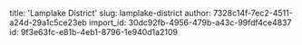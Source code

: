 title: 'Lamplake District'
slug: lamplake-district
author: 7328c14f-7ec2-4511-a24d-29a1c5ce23eb
import_id: 30dc92fb-4956-479b-a43c-99fdf4ce4837
id: 9f3e63fc-e81b-4eb1-8796-1e940d1a2109
